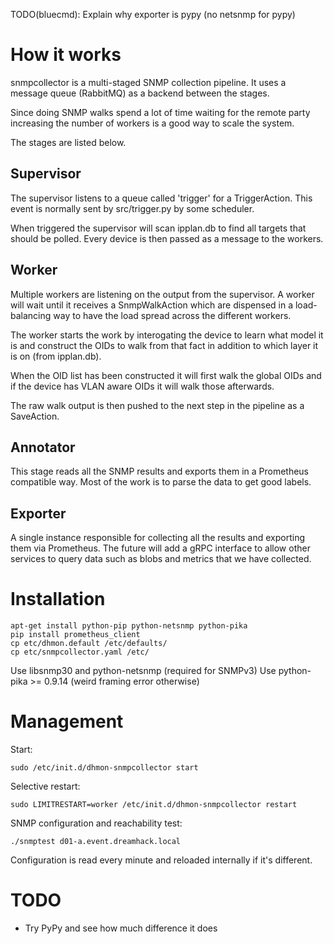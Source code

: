TODO(bluecmd): Explain why exporter is pypy (no netsnmp for pypy)

# How it works

snmpcollector is a multi-staged SNMP collection pipeline.
It uses a message queue (RabbitMQ) as a backend between the stages.

Since doing SNMP walks spend a lot of time waiting for the remote party
increasing the number of workers is a good way to scale the system.

The stages are listed below.

## Supervisor

The supervisor listens to a queue called 'trigger' for a TriggerAction.
This event is normally sent by src/trigger.py by some scheduler.

When triggered the supervisor will scan ipplan.db to find all
targets that should be polled. Every device is then passed as
a message to the workers.

## Worker

Multiple workers are listening on the output from the supervisor.
A worker will wait until it receives a SnmpWalkAction which are
dispensed in a load-balancing way to have the load spread across the
different workers.

The worker starts the work by interogating the device to learn
what model it is and construct the OIDs to walk from that fact in addition
to which layer it is on (from ipplan.db).

When the OID list has been constructed it will first walk the global
OIDs and if the device has VLAN aware OIDs it will walk those afterwards.

The raw walk output is then pushed to the next step in the pipeline as a
SaveAction.

## Annotator

This stage reads all the SNMP results and exports them in a Prometheus
compatible way. Most of the work is to parse the data to get good labels.

## Exporter

A single instance responsible for collecting all the results and exporting
them via Prometheus. The future will add a gRPC interface to allow other
services to query data such as blobs and metrics that we have collected.

# Installation

    apt-get install python-pip python-netsnmp python-pika
    pip install prometheus_client
    cp etc/dhmon.default /etc/defaults/
    cp etc/snmpcollector.yaml /etc/

Use libsnmp30 and python-netsnmp (required for SNMPv3)
Use python-pika >= 0.9.14 (weird framing error otherwise)

# Management

Start:

    sudo /etc/init.d/dhmon-snmpcollector start

Selective restart:

    sudo LIMITRESTART=worker /etc/init.d/dhmon-snmpcollector restart

SNMP configuration and reachability test:

    ./snmptest d01-a.event.dreamhack.local

Configuration is read every minute and reloaded internally if it's different.

# TODO

 - Try PyPy and see how much difference it does
